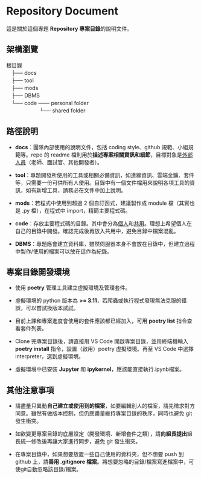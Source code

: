 # Repository Document
這是關於這個專題 **Repository 專案目錄**的說明文件。  
  
  
## 架構瀏覽
根目錄  
　├── docs  
　├── tool  
　├── mods  
　├── DBMS   
　└── code ─── personal folder  
　　　　 　　└── shared folder



## 路徑說明
- **docs**：團隊內部使用的說明文件，包括 coding style、github 規範、小組規範等。repo 的 readme 檔則用於**描述專案相關資訊和細節**，目標對象是<u>外部人員</u>（老師、面試官、其他開發者）。

- **tool**：專題開發所使用的工具或相關必備資訊，如連線資訊、雲端金鑰、套件等，只需要一份可供所有人使用。目錄中有一個文件檔用來說明各項工具的資訊，如有新增工具，請務必在文件中加上說明。

- **mods**：若程式中使用到超過 2 個自訂函式，建議製作成 module 檔（其實也是 .py 檔），在程式中 import，精簡主要程式碼。

- **code**：存放主要程式碼的目錄。其中會分為<u>個人</u>和<u>共用</u>。理想上希望個人在自己的目錄中開發。確認完成後再放入共用中，避免目錄中檔案混亂。

- **DBMS**：專題應會建立資料庫，雖然伺服器本身不會放在目錄中，但建立過程中製作/使用的檔案可以放在這作為紀錄。



## 專案目錄開發環境
- 使用 **poetry** 管理工具建立虛擬環境及管理套件。
- 虛擬環境的 python 版本為 **>= 3.11**，若爬蟲或執行程式發現無法克服的錯誤，可以嘗試換版本試試。

- 目前上課和專案進度會使用的套件應該都已經加入，可用 **poetry list** 指令查看套件列表。

- Clone 完專案目錄後，請直接用 VS Code 開啟專案目錄，並用終端機輸入 **poetry install** 指令，設置（啟用）poetry 虛擬環境。再至 VS Code 中選擇 interpreter，選到虛擬環境。

- 虛擬環境中已安裝 **Jupyter** 和 **ipykernel**，應該能直接執行.ipynb檔案。



## 其他注意事項
- 請盡量只異動**自己建立或使用到的檔案**，如要編輯別人的檔案，請先徵求對方同意。雖然有做版本控制，但仍應盡量維持專案目錄的秩序，同時也避免 git 發生衝突。

- 如欲變更專案目錄的底層設定（開發環境、新增套件之類），請**向組長提出**組長統一修改後再讓大家進行同步，避免 git 發生衝突。

- 在專案目錄中，如果想要放置一些自己使用的資料夾，但不想要 push 到 github 上，請**善用 .gitignore 檔案**。將想要忽略的目錄/檔案寫進檔案中，可使git自動忽略該目錄/檔案。